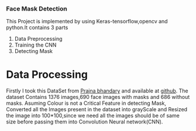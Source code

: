 ### Face Mask Detection
This Project is implemented by using Keras-tensorflow,opencv and python.It contains 3 parts

1. Data Preprocessing
2. Training the CNN
3. Detecting Mask

# Data Processing
Firstly I took this DataSet from [Prajna bhandary](#) and available at [github](https://github.com/prajnasb/observations/tree/master/experiements/data).
The dataset Contains 1376 images,690 face images with masks and 686 without masks.
Asuming Colour is not a Critical Feature in detecting Mask, Converted all the Images present in the dataset into grayScale and Resized the image into 100*100,since we need all the images should be of same size before passing them into Convolution Neural network(CNN).
